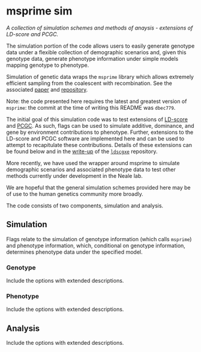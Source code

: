 # msprime sim

*A collection of simulation schemes and methods of anaysis - extensions of LD-score and PCGC.*

The simulation portion of the code allows users to easily generate genotype data under a flexible collection of demographic scenarios and, given this genotype data, generate phenotype information under simple models mapping genotype to phenotype.

Simulation of genetic data wraps the ``msprime`` library which allows extremely efficient sampling from the coalescent with recombination. See the associated [paper](http://journals.plos.org/ploscompbiol/article?id=10.1371/journal.pcbi.1004842) and [repository](https://github.com/jeromekelleher/msprime).

Note: the code presented here requires the latest and greatest version of ``msprime``: the commit at the time of writing this README was ``dbec779``.

The initial goal of this simulation code was to test extensions of [LD-score](http://www.nature.com/ng/journal/v47/n3/full/ng.3211.html) and [PCGC](http://www.pnas.org/content/111/49/E5272.short). As such, flags can be used to simulate additive, dominance, and gene by environment contributions to phenotype. Further, extensions to the LD-score and PCGC software are implemented here and can be used to attempt to recapitulate these contributions. Details of these extensions can be found below and in the [write-up](https://github.com/astheeggeggs/ldscgxe/tree/master/writeup) of the [``ldscgxe``](https://github.com/astheeggeggs/ldscgxe) repository.

More recently, we have used the wrapper around msprime to simulate demographic scenarios and associated phenotype data to test other methods currently under development in the Neale lab.

We are hopeful that the general simulation schemes provided here may be of use to the human genetics community more broadly.

The code consists of two components, simulation and analysis.

## Simulation
Flags relate to the simulation of genotype information (which calls ``msprime``) and phenotype information, which, conditional on genotype information, determines phenotype data under the specified model.

### Genotype
Include the options with extended descriptions.
### Phenotype
Include the options with extended descriptions.

## Analysis
Include the options with extended descriptions.
